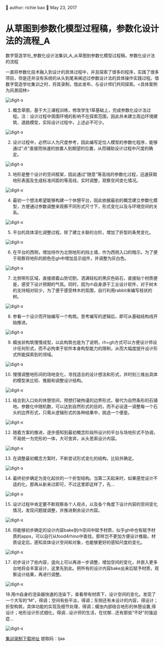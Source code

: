 🐞 author: richie bao 📅 May 23, 2017
# 从草图到参数化模型过程稿，参数化设计法的流程_A
数字营造学社_参数化设计法集训_A_从草图到参数化模型过程稿，参数化设计法的流程

一直将参数化技术融入到设计的具体过程中，并且探索了很多的程序，实践了很多项目，但是还并没有系统的从头到尾来阐述过参数设计法的具体操作实践过程。借数字营造学社集训之时，将其录制，借此发布，与设计师们共同探索。<具体案例为风景园林>

<img src="./imgs/0047.png" height="auto" width="auto"  title="digit-x" />

1. 概念草图，基于大三课程训练，修改学生1草基础上，完成参数化设计法过程。注：设计过程中周围环境的影响不在探索范围，因此并未建立周边环境建筑、道路模型，实际设计过程中，上述必不可少。

<img src="./imgs/0048.jpg" height="auto" width="auto"  title="digit-x" />

2. 设计过程中，必然以人为尺度参考，因此编写定位人模型的参数化程序，能够通过"点"直接而快速的放置人到期望的位置，从而辅助设计过程中尺度的确定。

<img src="./imgs/0049.jpg" height="auto" width="auto"  title="digit-x" />

3. 地形是整个设计的空间框架，因此通过“随意”等高线的参数化过程，迅速获取地形表面及生成标准间距的等高线，实时调整，观察空间变化情况。

<img src="./imgs/0050.jpg" height="auto" width="auto"  title="digit-x" />

4. 最初一个想法希望能够构建一个休憩平台，因此依据最初的概念建立参数化模型，方便通过参数调整来观察不同形式尺寸下，形式变化以及与环境空间的关系。

<img src="./imgs/0051.jpg" height="auto" width="auto"  title="digit-x" />

5. 平台的具体深化调整过程，除了建立关联的台阶，增加了折型的条凳变化。

<img src="./imgs/0052.jpg" height="auto" width="auto"  title="digit-x" />

6. 在平台的西侧，增加待作为北侧地形的挡土墙，作为西侧入口的暗示。为了便于观察将地形的颜色在gh中增加显示组件，并调整为灰白色。

<img src="./imgs/0053.jpg" height="auto" width="auto"  title="digit-x" />

7. 北侧带形区域，直接顺着山势切割，洒满轻松的黑灰色砾石，直接贴个材质便是，感受下设计预期的气氛。同时，因为rh自身源于工业设计软件，对于树木的支持相对较少，为了便于感受林木的氛围，自行利用rabbit来编写枝状的树。

<img src="./imgs/0054.jpg" height="auto" width="auto"  title="digit-x" />

8. 参看一个设计而开始编写一个构筑。思考编写的逻辑后，即可从基础结构线开始推进。

<img src="./imgs/0055.jpg" height="auto" width="auto"  title="digit-x" />

9. 蠕虫状构筑慢慢成型，以此构筑也是为了说明，rh+gh方式可以方便设计师设计任何形式，而不必拘束于软件本身构型能力的限制，从而大幅度提升设计形式所能探索到的领域。

<img src="./imgs/0056.jpg" height="auto" width="auto"  title="digit-x" />

10. 慢慢调整地形间的场地变化，寻找适合的设计想法和形式，并时刻三维出具体的模型来比较、推敲和调整设计结构。

<img src="./imgs/0057.jpg" height="auto" width="auto"  title="digit-x" />

11. 结合到入口处的休憩空间，预想打破拘谨的边界形式，替代为自然条形的石铺地。参数化中随机数，可以达到自然形式的目的，而不必设逐一调整每一个石头的边界形式，只需从逻辑形式的各种结果中，挑选一个便是。

<img src="./imgs/0058.jpg" height="auto" width="auto"  title="digit-x" />

12. 随着方案的推进，逐步感知到最初概念阶段所设计的平台与场地形式不协调，不易统一为完形的一体，大可舍弃，从头思索设计内容。

<img src="./imgs/0059.jpg" height="auto" width="auto"  title="digit-x" />

13. 在调整最初概念方案时，不断尝试形式变化的结构，比较并确定。

<img src="./imgs/0060.jpg" height="auto" width="auto"  title="digit-x" />

14. 最终初步确定为变化起伏的一个折型结构。当第二天起来时，如果感觉设计不适的化，那再从新来过即可，不过这里即这样了，先...

<img src="./imgs/0061.jpg" height="auto" width="auto"  title="digit-x" />

15. 设计过程中肯定要不断观察各个人视点，以及各个角度下设计内容的空间变化情况，发现问题就调整，并推进剩余设计内容。

<img src="./imgs/0062.jpg" height="auto" width="auto"  title="digit-x" />

16. 将能够初步确定的设计内容bake到rh空间中赋予材质，似乎gh中也有赋予材质的apps，可以自行从food4rhino中查找，那样岂不更加方便设计推敲。材质设定后，感知具体设计空间和对象，也能够更好的感知尺度的变化。

<img src="./imgs/0063.jpg" height="auto" width="auto"  title="digit-x" />

17. 初步设计了些内容，竖向上可以再进一步调整，增加空间的变化，并嵌入更多台地将会丰富设计，这里先到此。把所有的设计内容bake出来后赋予材质，观察设计结果，再进行调整。

<img src="./imgs/0064.jpg" height="auto" width="auto"  title="digit-x" />

18.用rh自身的渲染器快速的渲染下，查看带有材质下，设计空间的变化。发现了一个大写的“M”，得调；空间有些平淡，得调；东侧还有未设计的内容，得设计；折型构筑，具体功能的实现及细节处理，得调；蠕虫内部结合地形的休憩设置,得设计；地形设计形式细化，得调...设计师的生活，在忧郁...还有那些“不好”的强迫症...

<img src="./imgs/0065.jpg" height="auto" width="auto"  title="digit-x" />

[集训录制下载地址](https://pan.baidu.com/s/137L9Ar9OCXV6W_VUzWonnA ) 提取码：ljaa 